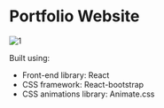 # Portfolio Website

![1](https://github.com/k8wi/Portfolio/assets/95972832/31184fa7-dba7-4a68-8daa-78c5a9eade4a)

Built using:

- Front-end library: React
- CSS framework: React-bootstrap
- CSS animations library: Animate.css
